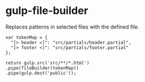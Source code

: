 gulp-file-builder
=================
Replaces patterns in selected files with the defined file.

    var tokenMap = {
      "[> header <]": "src/partials/header.partial",
      "[> footer <]": "src/partials/footer.partial"
    };
 
    return gulp.src('src/**/*.html')
    .pipe(fileBuilder(tokenMap))
    .pipe(gulp.dest('public'));